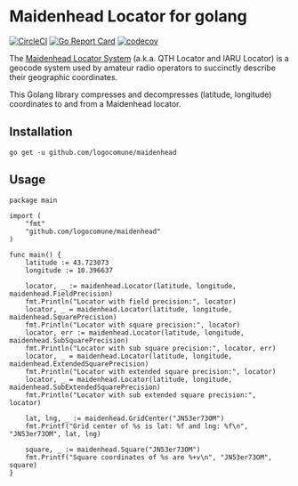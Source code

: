 # Maidenhead Locator for golang

[![CircleCI](https://circleci.com/gh/logocomune/maidenhead/tree/main.svg?style=svg)](https://circleci.com/gh/logocomune/maidenhead/tree/main)
[![Go Report Card](https://goreportcard.com/badge/github.com/logocomune/maidenhead)](https://goreportcard.com/report/github.com/logocomune/maidenhead)
[![codecov](https://codecov.io/gh/logocomune/maidenhead/branch/master/graph/badge.svg)](https://codecov.io/gh/logocomune/maidenhead)

The [Maidenhead Locator System](https://en.wikipedia.org/wiki/Maidenhead_Locator_System)
(a.k.a. QTH Locator and IARU Locator) is a geocode system used by amateur radio operators
to succinctly describe their geographic coordinates.

This Golang library compresses and decompresses (latitude, longitude) coordinates to and
from a Maidenhead locator.

## Installation

```console
go get -u github.com/logocomune/maidenhead
```

## Usage

```golang
package main

import (
	"fmt"
	"github.com/logocomune/maidenhead"
)

func main() {
	latitude := 43.723073
	longitude := 10.396637

	locator, _ := maidenhead.Locator(latitude, longitude, maidenhead.FieldPrecision)
	fmt.Println("Locator with field precision:", locator)
	locator, _ = maidenhead.Locator(latitude, longitude, maidenhead.SquarePrecision)
	fmt.Println("Locator with square precision:", locator)
	locator, err := maidenhead.Locator(latitude, longitude, maidenhead.SubSquarePrecision)
	fmt.Println("Locator with sub square precision:", locator, err)
	locator, _ = maidenhead.Locator(latitude, longitude, maidenhead.ExtendedSquarePrecision)
	fmt.Println("Locator with extended square precision:", locator)
	locator, _ = maidenhead.Locator(latitude, longitude, maidenhead.SubExtendedSquarePrecision)
	fmt.Println("Locator with sub extended square precision:", locator)

	lat, lng, _ := maidenhead.GridCenter("JN53er73OM")
	fmt.Printf("Grid center of %s is lat: %f and lng: %f\n", "JN53er73OM", lat, lng)

	square, _ := maidenhead.Square("JN53er73OM")
	fmt.Printf("Square coordinates of %s are %+v\n", "JN53er73OM", square)
}
```
